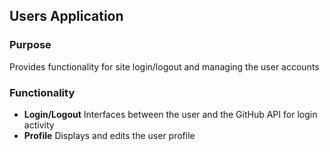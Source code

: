 ## Users Application

### Purpose

Provides functionality for site login/logout and managing the user accounts

### Functionality

* **Login/Logout** Interfaces between the user and the GitHub API for login activity
* **Profile** Displays and edits the user profile
